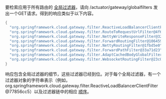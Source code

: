 要检索应用于所有路由的 [全局过滤器](https://springdoc.cn/spring-cloud-gateway/#global-filters)，请向 /actuator/gateway/globalfilters 发出一个GET请求。得到的响应类似于以下内容。

```java
{
  "org.springframework.cloud.gateway.filter.ReactiveLoadBalancerClientFilter@77856cc5": 10100,
  "org.springframework.cloud.gateway.filter.RouteToRequestUrlFilter@4f6fd101": 10000,
  "org.springframework.cloud.gateway.filter.NettyWriteResponseFilter@32d22650": -1,
  "org.springframework.cloud.gateway.filter.ForwardRoutingFilter@106459d9": 2147483647,
  "org.springframework.cloud.gateway.filter.NettyRoutingFilter@1fbd5e0": 2147483647,
  "org.springframework.cloud.gateway.filter.ForwardPathFilter@33a71d23": 0,
  "org.springframework.cloud.gateway.filter.AdaptCachedBodyGlobalFilter@135064ea": 2147483637,
  "org.springframework.cloud.gateway.filter.WebsocketRoutingFilter@23c05889": 2147483646
}
```

响应包含全局过滤器的细节，这些过滤器已经到位。对于每个全局过滤器，有一个过滤器对象的字符串表示（例如，org.springframework.cloud.gateway.filter.ReactiveLoadBalancerClientFilter@77856cc5）以及过滤器链中的相应 [顺序](https://springdoc.cn/spring-cloud-gateway/#gateway-combined-global-filter-and-gatewayfilter-ordering)。

